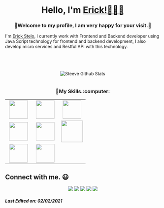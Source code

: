 
<h1 align="center"> Hello, I'm <a href="https://twitter.com/erickvstelo">Erick!👨🏻‍💻</a></h1>
<h3 align="center">🙂Welcome to my profile, I am very happy for your visit.🙂</h3>


I'm <a href="https://www.linkedin.com/in/erick-stelo-a49951186/">Erick Stelo</a>, I currently work with Frontend and Backend developer using Java Script technology for frontend and backend development, I also develop micro services and Restful API with this technology.

<h1 align="center"></a></h1>
<br>
<p align="center">
<img align="center" src="https://github-readme-stats.vercel.app/api/top-langs/?username=erickstelo&layout=compact&theme=tokyonight" alt="Steeve Github Stats">
</p>
<p align="center">
<!--   <img align="center" src="https://github-readme-stats.vercel.app/api?username=erickstelo&show_icons=true&theme=tokyonight&include_all_commits=true" 
alt="Steeve Github Stats"> -->
<!--     <img align="center" src="https://github-readme-stats.vercel.app/api?username=erickstelo&show_icons=true&include_all_commits=true&theme=tokyonight" 
alt="Steeve Github Stats"> -->
</p>
<h1 align="center"></a></h1>

<h3 align="center">🙂My Skills.:computer:</h3>
<table align="center">
<tbody>

<tr>
<td align="center" width="33%">
<img height=60px src="https://vuejs.org/images/logo.svg"> 
</td>
<td align="center" width="33%">
<img height=60px src="https://www.vectorlogo.zone/logos/javascript/javascript-ar21.svg"> 
</td>
<td align="center" width="33%">
<img height=60px src="https://www.vectorlogo.zone/logos/postgresql/postgresql-ar21.svg"> 
</td>
</tr>


<tr>
<td align="center" width="33%">
<img height=60px src="https://www.vectorlogo.zone/logos/nodejs/nodejs-ar21.svg"> 
</td>
<td align="center" width="33%">
<img height=60px src="https://www.vectorlogo.zone/logos/w3_html5/w3_html5-ar21.svg"> 
</td>
<td align="center" width="33%">
<img height=70px src="https://1000logos.net/wp-content/uploads/2020/09/CSS-Logo.png"> 
</td>
</tr>
  
<tr>
  
<td align="center" width="33%">
<img height=60px src="https://www.vectorlogo.zone/logos/getbootstrap/getbootstrap-ar21.svg"> 
</td>
<td align="center" width="33%">
<img height=60px src="https://e7.pngegg.com/pngimages/809/483/png-clipart-php-php.png"> 
</td>
  <td align="center" width="33%">
</td>
</tr>
</tbody>
</table>



## Connect with me. :smiley:
<p align="center">
<a href="https://github.com/erickstelo"><img src="https://img.shields.io/badge/-Erick_Stelo-black?logo=github&style=flat-square"/></a>
<a href="https://www.linkedin.com/in/erick-stelo-a49951186"><img src="https://img.shields.io/badge/-Erick_Stelo-blue?logo=linkedin&style=flat-square"></a>
<a href="https://www.instagram.com/erick_stelo"><img src="https://img.shields.io/badge/-Erick_Stelo-pink?logo=instagram&style=flat-square"/></a>
<a href="mailto:steloerick@gmail.com"><img src="https://img.shields.io/badge/-steloerick@gmail.com-black?logo=gmail&style=flat-square"/></a>
<a href="https://twitter.com/erickvstelo"><img src="https://img.shields.io/badge/-Erick_Stelo-blue?logo=twitter&style=flat-square"/></a>
</p>

##### Last Edited on: 02/02/2021
